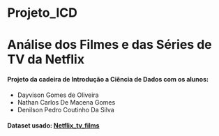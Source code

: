 # Projeto_ICD
# Análise dos Filmes e das Séries de TV da Netflix

<h4> Projeto da cadeira de Introdução a Ciência de Dados com os alunos: </h4>

<ul>
  <li> Dayvison Gomes de Oliveira </li>
  <li> Nathan Carlos De Macena Gomes  </li>
  <li> Denilson Pedro Coutinho Da Silva </li>
</ul>

<h4> Dataset usado: <a href='https://www.kaggle.com/shivamb/netflix-shows'> Netflix_tv_films </a> </h4>
